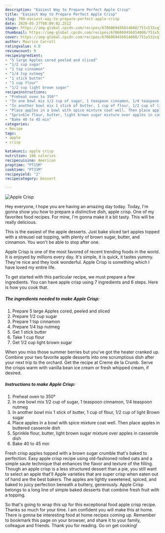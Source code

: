 ```yaml
---
description: "Easiest Way to Prepare Perfect Apple Crisp"
title: "Easiest Way to Prepare Perfect Apple Crisp"
slug: 709-easiest-way-to-prepare-perfect-apple-crisp
date: 2020-05-27T08:09:02.251Z
image: https://img-global.cpcdn.com/recipes/6706069456814080/751x532cq70/apple-crisp-recipe-main-photo.jpg
thumbnail: https://img-global.cpcdn.com/recipes/6706069456814080/751x532cq70/apple-crisp-recipe-main-photo.jpg
cover: https://img-global.cpcdn.com/recipes/6706069456814080/751x532cq70/apple-crisp-recipe-main-photo.jpg
author: Maurice Carroll
ratingvalue: 4.8
reviewcount: 9
recipeingredient:
- "5 large Apples cored peeled and sliced"
- "1/2 cup sugar"
- "1 tsp cinnamon"
- "1/4 tsp nutmeg"
- "1 stick butter"
- "1 cup flour"
- "1/2 cup light brown sugar"
recipeinstructions:
- "Preheat oven to 350°"
- "In one bowl mix 1/2 cup of sugar, 1 teaspoon cinnamon, 1/4 teaspoon nutmeg"
- "In another bowl mix 1 stick of butter, 1 cup of flour, 1/2 cup of light Brown sugar"
- "Place apples in a bowl with spice mixture coat well. Then place apples in buttered casserole dish"
- "Sprinkle flour, butter, light brown sugar mixture over apples in casserole dish"
- "Bake 40 to 45 min"
categories:
- Recipe
tags:
- apple
- crisp

katakunci: apple crisp 
nutrition: 106 calories
recipecuisine: American
preptime: "PT15M"
cooktime: "PT33M"
recipeyield: "2"
recipecategory: Dessert

---
```



![Apple Crisp](https://img-global.cpcdn.com/recipes/6706069456814080/751x532cq70/apple-crisp-recipe-main-photo.jpg)

Hey everyone, I hope you are having an amazing day today. Today, I'm gonna show you how to prepare a distinctive dish, apple crisp. One of my favorites food recipes. For mine, I'm gonna make it a bit tasty. This will be really delicious.

This is the easiest of the apple desserts. Just bake sliced tart apples topped with a streusel oat topping, with plenty of brown sugar, butter, and cinnamon. You won&#39;t be able to stop after one.

Apple Crisp is one of the most favored of recent trending foods in the world. It is enjoyed by millions every day. It's simple, it is quick, it tastes yummy. They're nice and they look wonderful. Apple Crisp is something which I have loved my entire life.


To get started with this particular recipe, we must prepare a few ingredients. You can have apple crisp using 7 ingredients and 6 steps. Here is how you cook that.

<!--inarticleads1-->

##### The ingredients needed to make Apple Crisp:

1. Prepare 5 large Apples cored, peeled and sliced
1. Prepare 1/2 cup sugar
1. Prepare 1 tsp cinnamon
1. Prepare 1/4 tsp nutmeg
1. Get 1 stick butter
1. Take 1 cup flour
1. Get 1/2 cup light brown sugar


When you miss those summer berries but you&#39;ve got the heater cranked up. Combine your two favorite apple desserts into one scrumptious dish after your next trip to the orchard. Get the recipe at Creme de la Crumb. Serve the crisps warm with vanilla bean ice cream or fresh whipped cream, if desired. 

<!--inarticleads2-->

##### Instructions to make Apple Crisp:

1. Preheat oven to 350°
1. In one bowl mix 1/2 cup of sugar, 1 teaspoon cinnamon, 1/4 teaspoon nutmeg
1. In another bowl mix 1 stick of butter, 1 cup of flour, 1/2 cup of light Brown sugar
1. Place apples in a bowl with spice mixture coat well. Then place apples in buttered casserole dish
1. Sprinkle flour, butter, light brown sugar mixture over apples in casserole dish
1. Bake 40 to 45 min


Fresh crisp apples topped with a brown sugar crumble that&#39;s baked to perfection. Easy apple crisp recipe using old-fashioned rolled oats and a simple saute technique that enhances the flavor and texture of the filling. Though an apple crisp is a less structured dessert than a pie, you still want to select an apple that&#39;ll Apple varieties that are super crisp when eaten out of hand are the best bakers. The apples are lightly sweetened, spiced, and baked to juicy perfection beneath a buttery, generously. Apple Crisp belongs to a long line of simple baked desserts that combine fresh fruit with a topping. 

So that's going to wrap this up for this exceptional food apple crisp recipe. Thanks so much for your time. I am confident you will make this at home. There is gonna be interesting food at home recipes coming up. Remember to bookmark this page on your browser, and share it to your family, colleague and friends. Thank you for reading. Go on get cooking!
